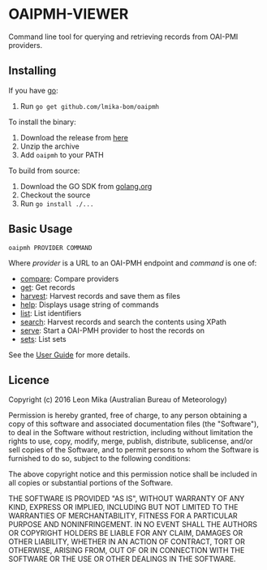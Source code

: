 OAIPMH-VIEWER
=============

Command line tool for querying and retrieving records from OAI-PMI providers.

Installing
----------

If you have [go](http://golang.org/):

1. Run `go get github.com/lmika-bom/oaipmh`

To install the binary:

1. Download the release from [here](https://github.com/lmika-bom/oaipmh/releases/latest)
2. Unzip the archive
3. Add `oaipmh` to your PATH

To build from source:

1. Download the GO SDK from [golang.org](http://golang.org/)
2. Checkout the source
3. Run `go install ./...`

Basic Usage
-----------

    oaipmh PROVIDER COMMAND

Where *provider* is a URL to an OAI-PMH endpoint and *command* is one of:

- [compare](docs/UserGuide.md#compare): Compare providers
- [get](docs/UserGuide.md#get): Get records
- [harvest](docs/UserGuide.md#harvest): Harvest records and save them as files
- [help](docs/UserGuide.md#help): Displays usage string of commands
- [list](docs/UserGuide.md#list): List identifiers
- [search](docs/UserGuide.md#search): Harvest records and search the contents using XPath
- [serve](docs/UserGuide.md#serve): Start a OAI-PMH provider to host the records on
- [sets](docs/UserGuide.md#sets): List sets

See the [User Guide](docs/UserGuide.md) for more details.

Licence
-------

Copyright (c) 2016 Leon Mika (Australian Bureau of Meteorology)

Permission is hereby granted, free of charge, to any person obtaining a copy of this software and
associated documentation files (the "Software"), to deal in the Software without restriction, including
without limitation the rights to use, copy, modify, merge, publish, distribute, sublicense, and/or sell
copies of the Software, and to permit persons to whom the Software is furnished to do so, subject to the
following conditions:

The above copyright notice and this permission notice shall be included in all copies or substantial
portions of the Software.

THE SOFTWARE IS PROVIDED "AS IS", WITHOUT WARRANTY OF ANY KIND, EXPRESS OR IMPLIED, INCLUDING BUT NOT
LIMITED TO THE WARRANTIES OF MERCHANTABILITY, FITNESS FOR A PARTICULAR PURPOSE AND NONINFRINGEMENT. 
IN NO EVENT SHALL THE AUTHORS OR COPYRIGHT HOLDERS BE LIABLE FOR ANY CLAIM, DAMAGES OR OTHER LIABILITY,
WHETHER IN AN ACTION OF CONTRACT, TORT OR OTHERWISE, ARISING FROM, OUT OF OR IN CONNECTION WITH THE
SOFTWARE OR THE USE OR OTHER DEALINGS IN THE SOFTWARE.